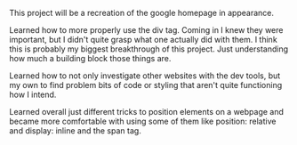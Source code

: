 This project will be a recreation of the google homepage in appearance.

Learned how to more properly use the div tag. Coming in I knew they were important, but I didn't quite grasp what one actually did with them. I think this is probably my biggest breakthrough of this project. Just understanding how much a building block those things are.

Learned how to not only investigate other websites with the dev tools, but my own to find problem bits of code or styling that aren't quite functioning how I intend.

Learned overall just different tricks to position elements on a webpage and became more comfortable with using some of them like position: relative and display: inline and the span tag.